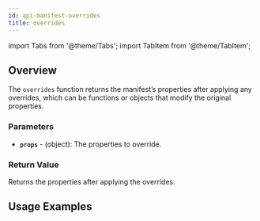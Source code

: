 ```yaml
---
id: api-manifest-overrides
title: overrides
---
```


import Tabs from '@theme/Tabs';
import TabItem from '@theme/TabItem';

## Overview
The `overrides` function returns the manifest’s properties after applying any overrides, which can be functions or objects that modify the original properties.

### Parameters
- **`props`** - (object): The properties to override.


### Return Value
Returns the properties after applying the overrides.

## Usage Examples